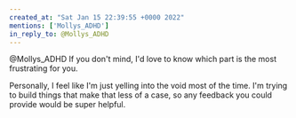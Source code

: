 ```yaml
---
created_at: "Sat Jan 15 22:39:55 +0000 2022"
mentions: ['Mollys_ADHD']
in_reply_to: @Mollys_ADHD
---
```


@Mollys_ADHD If you don't mind, I'd love to know which part is the most frustrating for you. 

Personally, I feel like I'm just yelling into the void most of the time.  I'm trying to build things that make that less of a case, so any feedback you could provide would be super helpful.